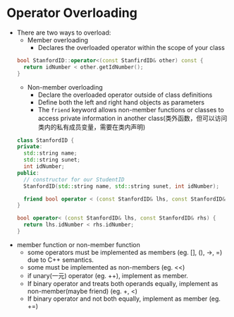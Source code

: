 # Operator Overloading
* There are two ways to overload:
  * Member overloading
    * Declares the overloaded operator within the scope of your class
  ```cpp
  bool StanfordID::operator<(const StanfirdID& other) const {
    return idNumber < other.getIdNumber();
  }
  ```
  * Non-member overloading
    * Declare the overloaded operator outside of class definitions
    * Define both the left and right hand objects as parameters
    *  The `friend` keyword allows non-member functions or classes to access private information in another class(类外函数，但可以访问类内的私有成员变量，需要在类内声明)
  ```cpp
  class StanfordID {
  private:
    std::string name;
    std::string sunet;    
    int idNumber;
  public:
    // constructor for our StudentID
    StanfordID(std::string name, std::string sunet, int idNumber);

    friend bool operator < (const StanfordID& lhs, const StanfordID& rhs);
  } 

  bool operator< (const StanfordID& lhs, const StanfordID& rhs) {
    return lhs.idNumber < rhs.idNumber;
  }
  ```
* member function or non-member function
  * some operators must be implemented as members (eg. [], (), ->, =) due to C++ semantics.
  * some must be implemented as non-members (eg. <<)
  * if unary(一元) operator (eg. ++), implement as member.
  * If binary operator and treats both operands equally, implement as non-member(maybe friend) (eg. +, <)
  * If binary operator and not both equally, implement as member (eg. +=)
